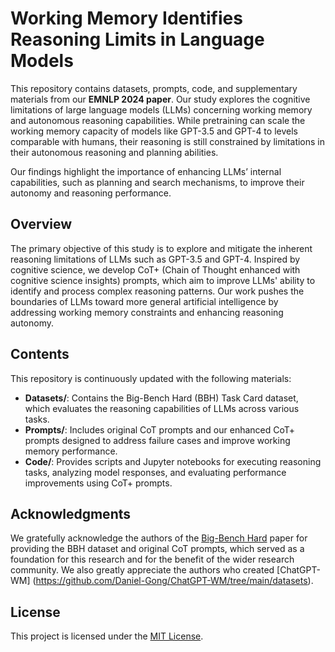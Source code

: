 # Working Memory Identifies Reasoning Limits in Language Models

This repository contains datasets, prompts, code, and supplementary materials from our **EMNLP 2024 paper**. Our study explores the cognitive limitations of large language models (LLMs) concerning working memory and autonomous reasoning capabilities. While pretraining can scale the working memory capacity of models like GPT-3.5 and GPT-4 to levels comparable with humans, their reasoning is still constrained by limitations in their autonomous reasoning and planning abilities.

Our findings highlight the importance of enhancing LLMs’ internal capabilities, such as planning and search mechanisms, to improve their autonomy and reasoning performance.

## Overview

The primary objective of this study is to explore and mitigate the inherent reasoning limitations of LLMs such as GPT-3.5 and GPT-4. Inspired by cognitive science, we develop CoT+ (Chain of Thought enhanced with cognitive science insights) prompts, which aim to improve LLMs' ability to identify and process complex reasoning patterns. Our work pushes the boundaries of LLMs toward more general artificial intelligence by addressing working memory constraints and enhancing reasoning autonomy.

## Contents

This repository is continuously updated with the following materials:

- **Datasets/**: Contains the Big-Bench Hard (BBH) Task Card dataset, which evaluates the reasoning capabilities of LLMs across various tasks.
- **Prompts/**: Includes original CoT prompts and our enhanced CoT+ prompts designed to address failure cases and improve working memory performance.
- **Code/**: Provides scripts and Jupyter notebooks for executing reasoning tasks, analyzing model responses, and evaluating performance improvements using CoT+ prompts.

## Acknowledgments

We gratefully acknowledge the authors of the [Big-Bench Hard](https://github.com/suzgunmirac/BIG-Bench-Hard) paper for providing the BBH dataset and original CoT prompts, which served as a foundation for this research and for the benefit of the wider research community. We also greatly appreciate the authors who created [ChatGPT-WM] (https://github.com/Daniel-Gong/ChatGPT-WM/tree/main/datasets).

## License

This project is licensed under the [MIT License](https://opensource.org/licenses/MIT).
